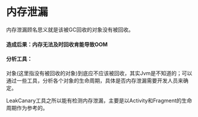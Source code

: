 # 内存泄漏

内存泄漏顾名思义就是该被GC回收的对象没有被回收。

#### 造成后果：内存无法及时回收肯能导致OOM

#### 分析工具：

对象(这里指没有被回收的对象)到底应不应该被回收，其实Jvm是不知道的；可以通过一些工具，分析各个对象的生命周期，具体是否内存泄漏需要开发人员来确定。

LeakCanary工具之所以能有检测内存泄漏，主要是以Activity和Fragment的生命周期作为参考的。